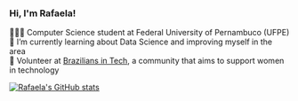 ### Hi, I'm Rafaela!

👩🏼‍💻 Computer Science student at Federal University of Pernambuco (UFPE)<br/>
🌱 I’m currently learning about Data Science and improving myself in the area<br/>
💜 Volunteer at [Brazilians in Tech](https://www.braziliansintech.com/), a community that aims to support women in technology<br/>

[![Rafaela's GitHub stats](https://github-readme-stats.vercel.app/api?username=rafaelaaapitanga)](https://github.com/rafaelaaapitanga/github-readme-stats)
